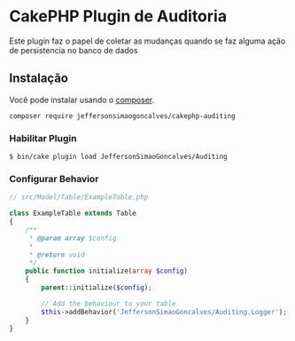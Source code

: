 # CakePHP Plugin de Auditoria

Este plugin faz o papel de coletar as mudanças quando se faz alguma ação de persistencia no banco de dados

## Instalação

Você pode instalar usando o [composer](http://getcomposer.org).

```
composer require jeffersonsimaogoncalves/cakephp-auditing
```
### Habilitar Plugin

```
$ bin/cake plugin load JeffersonSimaoGoncalves/Auditing
```

### Configurar Behavior

```php
// src/Model/Table/ExampleTable.php

class ExampleTable extends Table
{
    /**
     * @param array $config
     *
     * @return void
     */
    public function initialize(array $config)
    {
        parent::initialize($config);

        // Add the behaviour to your table
        $this->addBehavior('JeffersonSimaoGoncalves/Auditing.Logger');
    }
}
```
